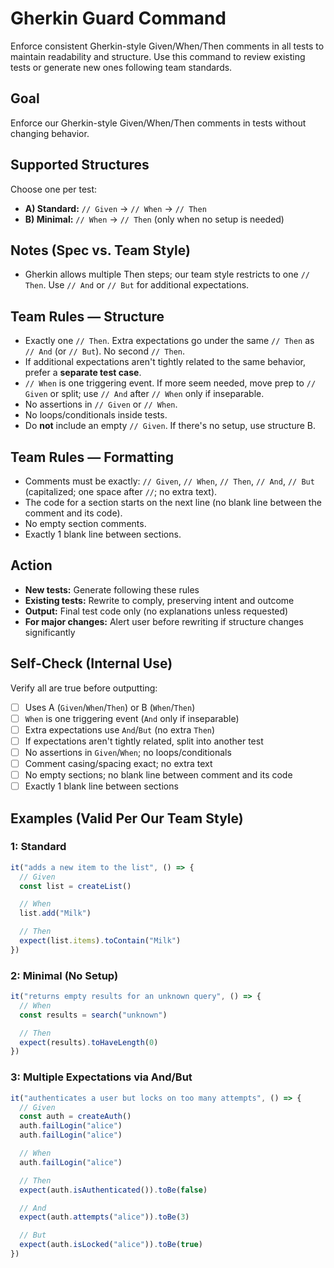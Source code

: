 # Gherkin Guard Command

Enforce consistent Gherkin-style Given/When/Then comments in all tests to maintain readability and structure. Use this command to review existing tests or generate new ones following team standards.

## Goal

Enforce our Gherkin-style Given/When/Then comments in tests without changing behavior.

## Supported Structures

Choose one per test:

- **A) Standard:** `// Given` → `// When` → `// Then`
- **B) Minimal:** `// When` → `// Then` (only when no setup is needed)

## Notes (Spec vs. Team Style)

- Gherkin allows multiple Then steps; our team style restricts to one `// Then`. Use `// And` or `// But` for additional expectations.

## Team Rules — Structure

- Exactly one `// Then`. Extra expectations go under the same `// Then` as `// And` (or `// But`). No second `// Then`.
- If additional expectations aren't tightly related to the same behavior, prefer a **separate test case**.
- `// When` is one triggering event. If more seem needed, move prep to `// Given` or split; use `// And` after `// When` only if inseparable.
- No assertions in `// Given` or `// When`.
- No loops/conditionals inside tests.
- Do **not** include an empty `// Given`. If there's no setup, use structure B.

## Team Rules — Formatting

- Comments must be exactly: `// Given`, `// When`, `// Then`, `// And`, `// But` (capitalized; one space after `//`; no extra text).
- The code for a section starts on the next line (no blank line between the comment and its code).
- No empty section comments.
- Exactly 1 blank line between sections.

## Action

- **New tests:** Generate following these rules
- **Existing tests:** Rewrite to comply, preserving intent and outcome
- **Output:** Final test code only (no explanations unless requested)
- **For major changes:** Alert user before rewriting if structure changes significantly

## Self-Check (Internal Use)

Verify all are true before outputting:

- [ ] Uses A (`Given`/`When`/`Then`) or B (`When`/`Then`)
- [ ] `When` is one triggering event (`And` only if inseparable)
- [ ] Extra expectations use `And`/`But` (no extra `Then`)
- [ ] If expectations aren't tightly related, split into another test
- [ ] No assertions in `Given`/`When`; no loops/conditionals
- [ ] Comment casing/spacing exact; no extra text
- [ ] No empty sections; no blank line between comment and its code
- [ ] Exactly 1 blank line between sections

## Examples (Valid Per Our Team Style)

### 1: Standard

```ts
it("adds a new item to the list", () => {
  // Given
  const list = createList()

  // When
  list.add("Milk")

  // Then
  expect(list.items).toContain("Milk")
})
```

### 2: Minimal (No Setup)

```ts
it("returns empty results for an unknown query", () => {
  // When
  const results = search("unknown")

  // Then
  expect(results).toHaveLength(0)
})
```

### 3: Multiple Expectations via And/But

```ts
it("authenticates a user but locks on too many attempts", () => {
  // Given
  const auth = createAuth()
  auth.failLogin("alice")
  auth.failLogin("alice")

  // When
  auth.failLogin("alice")

  // Then
  expect(auth.isAuthenticated()).toBe(false)

  // And
  expect(auth.attempts("alice")).toBe(3)

  // But
  expect(auth.isLocked("alice")).toBe(true)
})
```
